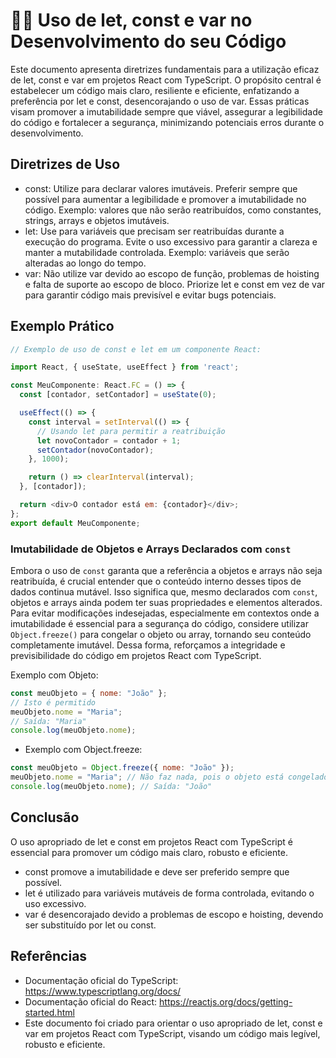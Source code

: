 # 🔐🧩 Uso de let, const e var no Desenvolvimento do seu Código

Este documento apresenta diretrizes fundamentais para a utilização eficaz de let, const e var em projetos React com TypeScript. O propósito central é estabelecer um código mais claro, resiliente e eficiente, enfatizando a preferência por let e const, desencorajando o uso de var. Essas práticas visam promover a imutabilidade sempre que viável, assegurar a legibilidade do código e fortalecer a segurança, minimizando potenciais erros durante o desenvolvimento.

## Diretrizes de Uso

- const: Utilize para declarar valores imutáveis. Preferir sempre que possível para aumentar a legibilidade e promover a imutabilidade no código. Exemplo: valores que não serão reatribuídos, como constantes, strings, arrays e objetos imutáveis.
- let: Use para variáveis que precisam ser reatribuídas durante a execução do programa. Evite o uso excessivo para garantir a clareza e manter a mutabilidade controlada. Exemplo: variáveis que serão alteradas ao longo do tempo.
- var: Não utilize var devido ao escopo de função, problemas de hoisting e falta de suporte ao escopo de bloco. Priorize let e const em vez de var para garantir código mais previsível e evitar bugs potenciais.

## Exemplo Prático

```js
// Exemplo de uso de const e let em um componente React:

import React, { useState, useEffect } from 'react';

const MeuComponente: React.FC = () => {
  const [contador, setContador] = useState(0);

  useEffect(() => {
    const interval = setInterval(() => {
      // Usando let para permitir a reatribuição
      let novoContador = contador + 1;
      setContador(novoContador);
    }, 1000);

    return () => clearInterval(interval);
  }, [contador]);

  return <div>O contador está em: {contador}</div>;
};
export default MeuComponente;
```

### Imutabilidade de Objetos e Arrays Declarados com `const`

Embora o uso de `const` garanta que a referência a objetos e arrays não seja reatribuída, é crucial entender que o conteúdo interno desses tipos de dados continua mutável. Isso significa que, mesmo declarados com `const`, objetos e arrays ainda podem ter suas propriedades e elementos alterados. Para evitar modificações indesejadas, especialmente em contextos onde a imutabilidade é essencial para a segurança do código, considere utilizar `Object.freeze()` para congelar o objeto ou array, tornando seu conteúdo completamente imutável. Dessa forma, reforçamos a integridade e previsibilidade do código em projetos React com TypeScript.

Exemplo com Objeto:

```js
const meuObjeto = { nome: "João" };
// Isto é permitido
meuObjeto.nome = "Maria"; 
// Saída: "Maria"
console.log(meuObjeto.nome); 
```

- Exemplo com Object.freeze:

```js
const meuObjeto = Object.freeze({ nome: "João" });
meuObjeto.nome = "Maria"; // Não faz nada, pois o objeto está congelado
console.log(meuObjeto.nome); // Saída: "João"
```

## Conclusão

O uso apropriado de let e const em projetos React com TypeScript é essencial para promover um código mais claro, robusto e eficiente.

- const promove a imutabilidade e deve ser preferido sempre que possível.
- let é utilizado para variáveis mutáveis de forma controlada, evitando o uso excessivo.
- var é desencorajado devido a problemas de escopo e hoisting, devendo ser substituído por let ou const.

## Referências

- Documentação oficial do TypeScript: https://www.typescriptlang.org/docs/
- Documentação oficial do React: https://reactjs.org/docs/getting-started.html
- Este documento foi criado para orientar o uso apropriado de let, const e var em projetos React com TypeScript, visando um código mais legível, robusto e eficiente.
